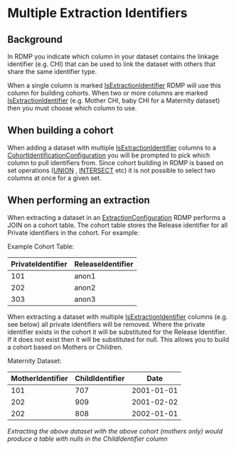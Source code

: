 # Multiple Extraction Identifiers

## Background

In RDMP you indicate which column in your dataset contains the linkage identifier (e.g. CHI) that can be used to link the dataset with others that share the same identifier type.  

When a single column is marked [IsExtractionIdentifier] RDMP will use this column for building cohorts.  When two or more columns are marked [IsExtractionIdentifier] (e.g. Mother CHI, baby CHI for a Maternity dataset) then you must choose which column to use.

## When building a cohort

When adding a dataset with multiple [IsExtractionIdentifier] columns to a [CohortIdentificationConfiguration] you will be prompted to pick which column to pull identifiers from.  Since cohort building in RDMP is based on set operations ([UNION] , [INTERSECT] etc) it is not possible to select two columns at once for a given set.

## When performing an extraction

When extracting a dataset in an [ExtractionConfiguration] RDMP performs a JOIN on a cohort table.  The cohort table stores the Release identifier for all Private identifiers in the cohort.  For example:

Example Cohort Table:

| PrivateIdentifier | ReleaseIdentifier |
|----------|---------|
| 101         |   anon1      |
| 202         |   anon2      |
| 303         |   anon3      |

When extracting a dataset with multiple [IsExtractionIdentifier] columns (e.g. see below) all private identifiers will be removed.  Where the private identifier exists in the cohort it will be substituted for the Release Identifier.  If it does not exist then it will be substituted for null.  This allows you to build a cohort based on Mothers or Children.

Maternity Dataset:

| MotherIdentifier | ChildIdentifier | Date |
|----------|---------|---------|
|   101       |  707       |     2001-01-01    |
|   202       |  909       |     2001-02-02    |
|   202       |  808       |     2002-01-01    |

_Extracting the above dataset with the above cohort (mothers only) would produce a table with nulls in the ChildIdentifier column_

[IsExtractionIdentifier]: ./Glossary.md#IsExtractionIdentifier
[ExtractionConfiguration]: ./Glossary.md#ExtractionConfiguration
[CohortIdentificationConfiguration]: ./Glossary.md#CohortIdentificationConfiguration
[UNION]: ./Glossary.md#UNION
[INTERSECT]: ./Glossary.md#INTERSECT
